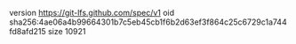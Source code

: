 version https://git-lfs.github.com/spec/v1
oid sha256:4ae06a4b99664301b7c5eb45cb1f6b2d63ef3f864c25c6729c1a744fd8afd215
size 10921
